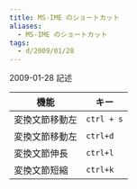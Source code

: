 ```yaml
---
title: MS-IME のショートカット
aliases:
  - MS-IME のショートカット
tags:
  - d/2009/01/28
---
```


2009-01-28 記述


| 機能 | キー |
| ---- | ---- |
| 変換文節移動左 | `ctrl + s` |
| 変換文節移動左 | `ctrl+d` |
| 変換文節伸長 | `ctrl+l` |
| 変換文節短縮 | `ctrl+k` |


